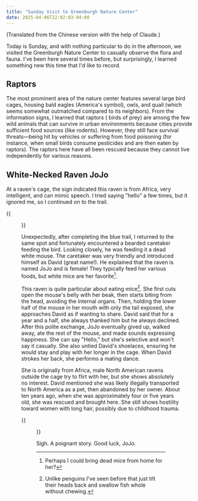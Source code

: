 ```yaml
---
title: "Sunday Visit to Greenburgh Nature Center"
date: 2025-04-06T22:02:03-04:00
---
```


(Translated from the Chinese version with the help of Claude.)

Today is Sunday, and with nothing particular to do in the afternoon, we visited the Greenburgh Nature Center to casually observe the flora and fauna. I've been here several times before, but surprisingly, I learned something new this time that I'd like to record.

## Raptors

The most prominent area of the nature center features several large bird cages, housing bald eagles (America's symbol), owls, and quail (which seems somewhat outmatched compared to its neighbors). From the information signs, I learned that raptors ( birds of prey) are among the few wild animals that can survive in urban environments because cities provide sufficient food sources (like rodents). However, they still face survival threats—being hit by vehicles or suffering from food poisoning (for instance, when small birds consume pesticides and are then eaten by raptors). The raptors here have all been rescued because they cannot live independently for various reasons.

## White-Necked Raven JoJo

At a raven's cage, the sign indicated this raven is from Africa, very intelligent, and can mimic speech. I tried saying "hello" a few times, but it ignored me, so I continued on to the trail.

{{<figure src="./notes.jpg">}}

Unexpectedly, after completing the blue trail, I returned to the same spot and fortunately encountered a bearded caretaker feeding the bird. Looking closely, he was feeding it a dead white mouse. The caretaker was very friendly and introduced himself as David (great name!). He explained that the raven is named JoJo and is female! They typically feed her various foods, but white mice are her favorite[^1].

This raven is quite particular about eating mice[^2]. She first cuts open the mouse's belly with her beak, then starts biting from the head, avoiding the internal organs. Then, holding the lower half of the mouse in her mouth with only the tail exposed, she approaches David as if wanting to share. David said that for a year and a half, she always thanked him but he always declined. After this polite exchange, JoJo eventually gived up, walked away, ate the rest of the mouse, and made sounds expressing happiness. She can say "Hello," but she's selective and won't say it casually. She also untied David's shoelaces, ensuring he would stay and play with her longer in the cage. When David strokes her back, she performs a mating dance.

She is originally from Africa, male North American ravens outside the cage try to flirt with her, but she shows absolutely no interest. David mentioned she was likely illegally transported to North America as a pet, then abandoned by her owner. About ten years ago, when she was approximately four or five years old, she was rescued and brought here. She still shows hostility toward women with long hair, possibly due to childhood trauma.

{{<figure src="./raven.jpg">}}

Sigh. A poignant story. Good luck, JoJo.

[^1]: Perhaps I could bring dead mice from home for her?
[^2]: Unlike penguins I've seen before that just tilt their heads back and swallow fish whole without chewing.